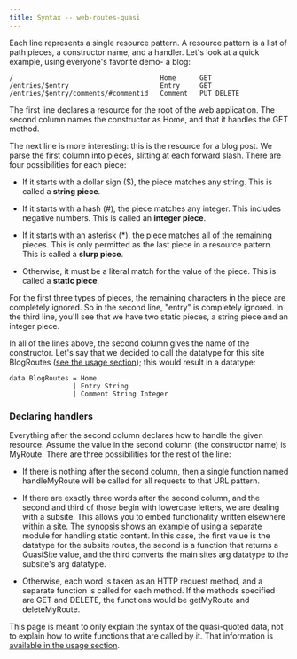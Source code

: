 ```yaml
---
title: Syntax -- web-routes-quasi
---
```

Each line represents a single resource pattern. A resource pattern is a list of path pieces, a constructor name, and a handler. Let's look at a quick example, using everyone's favorite demo- a blog:

    /                                     Home      GET
    /entries/$entry                       Entry     GET
    /entries/$entry/comments/#commentid   Comment   PUT DELETE

The first line declares a resource for the root of the web application. The second column names the constructor as Home, and that it handles the GET method.

The next line is more interesting: this is the resource for a blog post. We parse the first column into pieces, slitting at each forward slash. There are four possibilities for each piece:

* If it starts with a dollar sign (&#36;), the piece matches any string. This is called a **string piece**.

* If it starts with a hash (#), the piece matches any integer. This includes negative numbers. This is called an **integer piece**.

* If it starts with an asterisk (*), the piece matches all of the remaining pieces. This is only permitted as the last piece in a resource pattern. This is called a **slurp piece**.

* Otherwise, it must be a literal match for the value of the piece. This is called a **static piece**.

For the first three types of pieces, the remaining characters in the piece are completely ignored. So in the second line, "entry" is completely ignored. In the third line, you'll see that we have two static pieces, a string piece and an integer piece.

In all of the lines above, the second column gives the name of the constructor. Let's say that we decided to call the datatype for this site BlogRoutes ([see the usage section]($root/web-routes-quasi/usage.html)); this would result in a datatype:

    data BlogRoutes = Home
                    | Entry String
                    | Comment String Integer

### Declaring handlers

Everything after the second column declares how to handle the given resource. Assume the value in the second column (the constructor name) is MyRoute. There are three possibilities for the rest of the line:

* If there is nothing after the second column, then a single function named handleMyRoute will be called for all requests to that URL pattern.

* If there are exactly three words after the second column, and the second and third of those begin with lowercase letters, we are dealing with a subsite. This allows you to embed functionality written elsewhere within a site. The [synopsis](synopsis.html) shows an example of using a separate module for handling static content. In this case, the first value is the datatype for the subsite routes, the second is a function that returns a QuasiSite value, and the third converts the main sites arg datatype to the subsite's arg datatype.

* Otherwise, each word is taken as an HTTP request method, and a separate function is called for each method. If the methods specified are GET and DELETE, the functions would be getMyRoute and deleteMyRoute.

This page is meant to only explain the syntax of the quasi-quoted data, not to explain how to write functions that are called by it. That information is [available in the usage section](usage.html).

